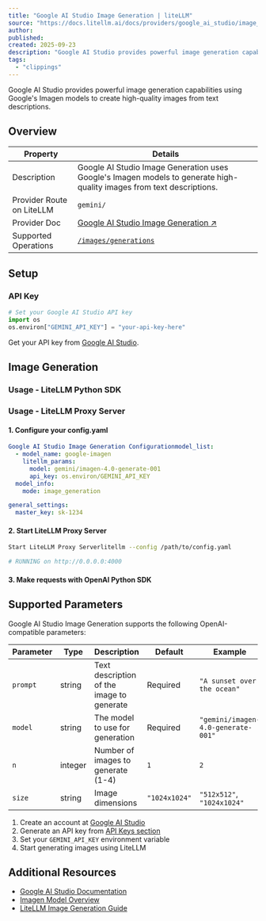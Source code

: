 ```yaml
---
title: "Google AI Studio Image Generation | liteLLM"
source: "https://docs.litellm.ai/docs/providers/google_ai_studio/image_gen"
author:
published:
created: 2025-09-23
description: "Google AI Studio provides powerful image generation capabilities using Google's Imagen models to create high-quality images from text descriptions."
tags:
  - "clippings"
---
```

Google AI Studio provides powerful image generation capabilities using Google's Imagen models to create high-quality images from text descriptions.

## Overview

| Property | Details |
| --- | --- |
| Description | Google AI Studio Image Generation uses Google's Imagen models to generate high-quality images from text descriptions. |
| Provider Route on LiteLLM | `gemini/` |
| Provider Doc | [Google AI Studio Image Generation ↗](https://ai.google.dev/gemini-api/docs/imagen) |
| Supported Operations | [`/images/generations`](https://docs.litellm.ai/docs/providers/google_ai_studio/#image-generation) |

## Setup

### API Key

```python
# Set your Google AI Studio API key
import os
os.environ["GEMINI_API_KEY"] = "your-api-key-here"
```

Get your API key from [Google AI Studio](https://aistudio.google.com/app/apikey).

## Image Generation

### Usage - LiteLLM Python SDK

### Usage - LiteLLM Proxy Server

#### 1\. Configure your config.yaml

```yaml
Google AI Studio Image Generation Configurationmodel_list:
  - model_name: google-imagen
    litellm_params:
      model: gemini/imagen-4.0-generate-001
      api_key: os.environ/GEMINI_API_KEY
  model_info:
    mode: image_generation

general_settings:
  master_key: sk-1234
```

#### 2\. Start LiteLLM Proxy Server

```bash
Start LiteLLM Proxy Serverlitellm --config /path/to/config.yaml

# RUNNING on http://0.0.0.0:4000
```

#### 3\. Make requests with OpenAI Python SDK

## Supported Parameters

Google AI Studio Image Generation supports the following OpenAI-compatible parameters:

| Parameter | Type | Description | Default | Example |
| --- | --- | --- | --- | --- |
| `prompt` | string | Text description of the image to generate | Required | `"A sunset over the ocean"` |
| `model` | string | The model to use for generation | Required | `"gemini/imagen-4.0-generate-001"` |
| `n` | integer | Number of images to generate (1-4) | `1` | `2` |
| `size` | string | Image dimensions | `"1024x1024"` | `"512x512"`, `"1024x1024"` |

1. Create an account at [Google AI Studio](https://aistudio.google.com/)
2. Generate an API key from [API Keys section](https://aistudio.google.com/app/apikey)
3. Set your `GEMINI_API_KEY` environment variable
4. Start generating images using LiteLLM

## Additional Resources

- [Google AI Studio Documentation](https://ai.google.dev/gemini-api/docs)
- [Imagen Model Overview](https://ai.google.dev/gemini-api/docs/imagen)
- [LiteLLM Image Generation Guide](https://docs.litellm.ai/docs/completion/image_generation)